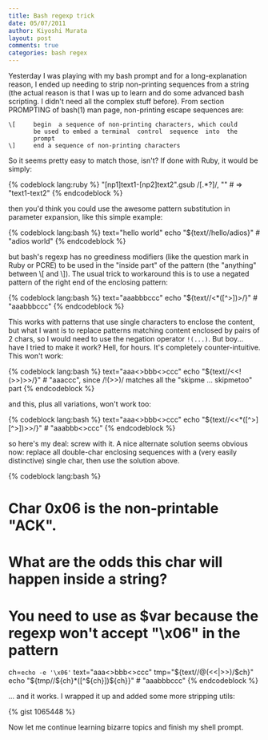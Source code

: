 ```yaml
--- 
title: Bash regexp trick
date: 05/07/2011
author: Kiyoshi Murata
layout: post
comments: true
categories: bash regex
--- 
```


Yesterday I was playing with my bash prompt and for a long-explanation reason,
I ended up needing to strip non-printing sequences from a string (the actual
reason is that I was up to learn and do some advanced bash scripting. I didn't
need all the complex stuff before).  From section PROMPTING of bash(1) man
page, non-printing escape sequences are:

    \[     begin  a sequence of non-printing characters, which could
           be used to embed a terminal  control  sequence  into  the
           prompt
    \]     end a sequence of non-printing characters

So it seems pretty easy to match those, isn't? If done with Ruby, it would be
simply:

{% codeblock lang:ruby %}
"[np1]text1-[np2]text2".gsub /\[.*?\]/, "" # => "text1-text2"
{% endcodeblock %}

then you'd think you could use the awesome pattern substitution in parameter
expansion, like this simple example:

{% codeblock lang:bash %}
text="hello world"
echo "${text//hello/adios}" # "adios world"
{% endcodeblock %}

but bash's regexp has no greediness modifiers (like the question mark in Ruby
or PCRE) to be used in the "inside part" of the pattern (the "anything" between
\\[ and \\]). The usual trick to workaround this is to use a negated pattern of
the right end of the enclosing pattern:

{% codeblock lang:bash %}
text="aaa<skipme>bbb<skipmetoo>ccc"
echo "${text//<*([^>])>/}" # "aaabbbccc"
{% endcodeblock %}

This works with patterns that use single characters to enclose the content, but
what I want is to replace patterns matching content enclosed by pairs of 2
chars, so I would need to use the negation operator `!(...)`. But boy... have I
tried to make it work? Hell, for hours. It's completely counter-intuitive.
This won't work:

{% codeblock lang:bash %}
text="aaa<<skipme>>bbb<<skipmetoo>>ccc"
echo "${text//<<!(>>)>>/}" # "aaaccc", since /!(>>)/ matches all the "skipme ... skipmetoo" part
{% endcodeblock %}

and this, plus all variations, won't work too:

{% codeblock lang:bash %}
text="aaa<<skipme>>bbb<<skipmetoo>>ccc"
echo "${text//<<*([^>][^>])>>/}" # "aaabbb<<skipmetoo>>ccc"
{% endcodeblock %}

so here's my deal: screw with it. A nice alternate solution seems obvious now:
replace all double-char enclosing sequences with a (very easily distinctive)
single char, then use the solution above.

{% codeblock lang:bash %}
# Char 0x06 is the non-printable "ACK".
# What are the odds this char will happen inside a string?
# You need to use as $var because the regexp won't accept "\x06" in the pattern
ch=`echo -e '\x06'`
text="aaa<<skipme>>bbb<<skipmetoo>>ccc"
tmp="${text//@(<<|>>)/$ch}"
echo "${tmp//${ch}*([^${ch}])${ch}}" # "aaabbbccc"
{% endcodeblock %}

... and it works. I wrapped it up and added some more stripping utils:

{% gist 1065448 %}

Now let me continue learning bizarre topics and finish my
shell prompt.
